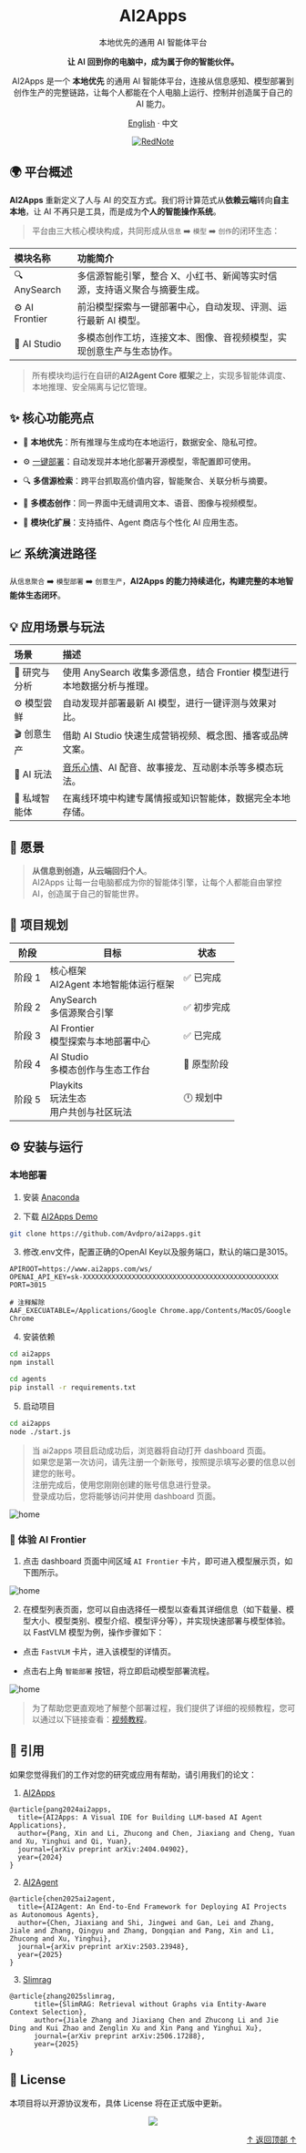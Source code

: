 <div align="center">

  <a name="readme-top"></a>

  <h1>AI2Apps</h1>

  <p>本地优先的通用 AI 智能体平台</p>
  
  <p style="font-weight:600 !important">让 AI 回到你的电脑中，成为属于你的智能伙伴。</p>

  <p>AI2Apps 是一个 <strong>本地优先</strong> 的通用 AI 智能体平台，连接从信息感知、模型部署到创作生产的完整链路，让每个人都能在个人电脑上运行、控制并创造属于自己的 AI 能力。</p>

  [English](./README.md) · 中文

  [![RedNote](https://img.shields.io/badge/RedNote-AI2Apps-red)](https://www.xiaohongshu.com/user/profile/5fdeafe6000000000100a1f3)

</div>

<!-- <div align="center">
  <img src="assets/intro.png">
</div> -->

## 🌍 平台概述

**AI2Apps** 重新定义了人与 AI 的交互方式。我们将计算范式从**依赖云端**转向**自主本地**，让 AI 不再只是工具，而是成为**个人的智能操作系统**。<br>

> 平台由三大核心模块构成，共同形成从`信息` ➡️ `模型` ➡️ `创作`的闭环生态：

| **模块名称**   | **功能简介**                                                                 |
|:---------------|:-----------------------------------------------------------------------------|
| 🔍 AnySearch   | 多信源智能引擎，整合 X、小红书、新闻等实时信源，支持语义聚合与摘要生成。       |
| ⚙️ AI Frontier  | 前沿模型探索与一键部署中心，自动发现、评测、运行最新 AI 模型。                 |
| 🎨 AI Studio    | 多模态创作工坊，连接文本、图像、音视频模型，实现创意生产与生态协作。           |  |

> 所有模块均运行在自研的**AI2Agent Core 框架**之上，实现多智能体调度、本地推理、安全隔离与记忆管理。


## ✨ 核心功能亮点

- 🧠 **本地优先**：所有推理与生成均在本地运行，数据安全、隐私可控。  

- ⚙️ [一键部署](https://youtu.be/rSkvvDIjH4M)：自动发现并本地化部署开源模型，零配置即可使用。  

- 🔍 **多信源检索**：跨平台抓取高价值内容，智能聚合、关联分析与摘要。  

- 🎨 **多模态创作**：同一界面中无缝调用文本、语音、图像与视频模型。  

- 🧩 **模块化扩展**：支持插件、Agent 商店与个性化 AI 应用生态。


## 📈 系统演进路径

从`信息聚合` ➡️ `模型部署` ➡️ `创意生产`，**AI2Apps 的能力持续进化，构建完整的本地智能体生态闭环**。


## 💡 应用场景与玩法

| **场景**       | **描述**                                                                 |
|:---------------|:-------------------------------------------------------------------------|
| 🧠 研究与分析   | 使用 AnySearch 收集多源信息，结合 Frontier 模型进行本地数据分析与推理。       |
| ⚙️ 模型尝鲜     | 自动发现并部署最新 AI 模型，进行一键评测与效果对比。                         |
| 🎬 创意生产     | 借助 AI Studio 快速生成营销视频、概念图、播客或品牌文案。                     |
| 🎵 AI 玩法     | [音乐心情](https://youtu.be/bYN78KXqvHo)、AI 配音、故事接龙、互动剧本杀等多模态玩法。                     |
| 🔐 私域智能体   | 在离线环境中构建专属情报或知识智能体，数据完全本地存储。                     |


## 🌟 愿景

> **从信息到创造，从云端回归个人**。<br>
> AI2Apps 让每一台电脑都成为你的智能体引擎，让每个人都能自由掌控 AI，创造属于自己的智能世界。


## 🧭 项目规划

| 阶段 | 目标 | 状态 |
|------|------|------|
| 阶段 1 | 核心框架<br>AI2Agent 本地智能体运行框架 | ✅ 已完成 |
| 阶段 2 | AnySearch<br>多信源聚合引擎 | ✅ 初步完成 |
| 阶段 3 | AI Frontier<br>模型探索与本地部署中心 | ✅ 已完成 |
| 阶段 4 | AI Studio<br>多模态创作与生态工作台 | 🧪 原型阶段 |
| 阶段 5 | Playkits<br>玩法生态<br>用户共创与社区玩法 | 🕛 规划中 |


## ⚙️ 安装与运行

### 本地部署

1. 安装 [Anaconda](https://www.anaconda.com/) 

2. 下载 [AI2Apps Demo](https://github.com/Avdpro/ai2apps)

```bash
git clone https://github.com/Avdpro/ai2apps.git
```

3. 修改.env文件，配置正确的OpenAI Key以及服务端口，默认的端口是3015。

```
APIROOT=https://www.ai2apps.com/ws/
OPENAI_API_KEY=sk-XXXXXXXXXXXXXXXXXXXXXXXXXXXXXXXXXXXXXXXXXXXXXXXX
PORT=3015

# 注释解除
AAF_EXECUATABLE=/Applications/Google Chrome.app/Contents/MacOS/Google Chrome
```

4. 安装依赖

```bash
cd ai2apps
npm install
```

```bash
cd agents
pip install -r requirements.txt
```

5. 启动项目

```bash
cd ai2apps
node ./start.js
```
> 当 ai2apps 项目启动成功后，浏览器将自动打开 dashboard 页面。<br/>
> 如果您是第一次访问，请先注册一个新账号，按照提示填写必要的信息以创建您的账号。<br/>
> 注册完成后，使用您刚刚创建的账号信息进行登录。<br/>
> 登录成功后，您将能够访问并使用 dashboard 页面。

<p>
  <img src="dashboard.jpg" alt="home" />
</p>

### 🚀 体验 AI Frontier

1. 点击 dashboard 页面中间区域 `AI Frontier` 卡片，即可进入模型展示页，如下图所示。

<p>
  <img src="AI_Frontier.jpg" alt="home" />
</p>

2. 在模型列表页面，您可以自由选择任一模型以查看其详细信息（如下载量、模型大小、模型类别、模型介绍、模型评分等），并实现快速部署与模型体验。以 FastVLM 模型为例，操作步骤如下：

- 点击 `FastVLM` 卡片，进入该模型的详情页。

- 点击右上角 `智能部署` 按钮，将立即启动模型部署流程。

<p>
  <img src="./assets/AI_Frontier_deploy.jpg" alt="home" />
</p>

> 为了帮助您更直观地了解整个部署过程，我们提供了详细的视频教程，您可以通过以下链接查看：[视频教程](https://github.com/zdq93/zdq93.github.io)。


## 📝 引用

如果您觉得我们的工作对您的研究或应用有帮助，请引用我们的论文： 

1. [AI2Apps](https://arxiv.org/abs/2404.04902?context=cs.SE)
```
@article{pang2024ai2apps,
  title={AI2Apps: A Visual IDE for Building LLM-based AI Agent Applications},
  author={Pang, Xin and Li, Zhucong and Chen, Jiaxiang and Cheng, Yuan and Xu, Yinghui and Qi, Yuan},
  journal={arXiv preprint arXiv:2404.04902},
  year={2024}
}
```

2. [AI2Agent](https://arxiv.org/abs/2503.23948)
```
@article{chen2025ai2agent,
  title={AI2Agent: An End-to-End Framework for Deploying AI Projects as Autonomous Agents},
  author={Chen, Jiaxiang and Shi, Jingwei and Gan, Lei and Zhang, Jiale and Zhang, Qingyu and Zhang, Dongqian and Pang, Xin and Li, Zhucong and Xu, Yinghui},
  journal={arXiv preprint arXiv:2503.23948},
  year={2025}
}
```

3. [Slimrag](https://arxiv.org/abs/2506.17288)
```
@article{zhang2025slimrag,
      title={SlimRAG: Retrieval without Graphs via Entity-Aware Context Selection}, 
      author={Jiale Zhang and Jiaxiang Chen and Zhucong Li and Jie Ding and Kui Zhao and Zenglin Xu and Xin Pang and Yinghui Xu},
      journal={arXiv preprint arXiv:2506.17288},
      year={2025}
}
```


## 📜 License

本项目将以开源协议发布，具体 License 将在正式版中更新。

<div align="center">
  <img src="overview.jpg">
</div>



<p align="right" >
  <a href="#readme-top">
    ↑ 返回顶部 ↑
  </a>
</p>


















